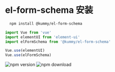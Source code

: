 
# el-form-schema 安装

```bash
  npm install @kummy/el-form-schema
```

```js
import Vue from 'vue'
import elementUI from 'element-ui'
import elFormSchema from '@kummy/el-form-schema'

Vue.use(elementUI)
Vue.use(elFormSchema)
```

<img src="https://img.shields.io/npm/v/@kummy/el-form-schema.svg?style=flat" alt="npm version" />
<img src="https://img.shields.io/npm/dt/@kummy/el-form-schema.svg?style=flat&color=63ba83" alt="npm download" />


